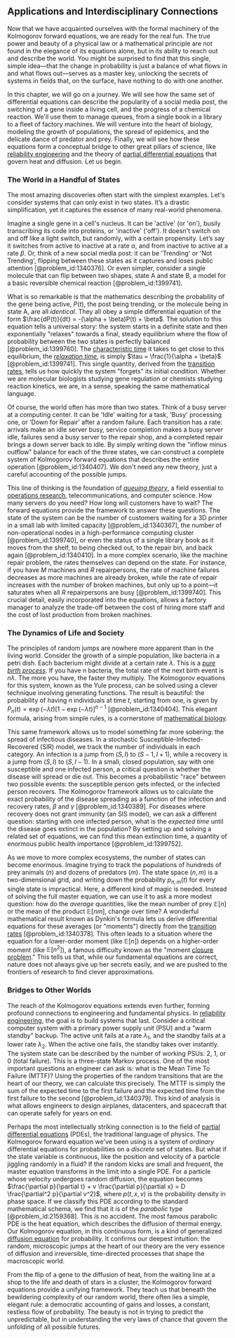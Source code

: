 ## Applications and Interdisciplinary Connections

Now that we have acquainted ourselves with the formal machinery of the Kolmogorov forward equations, we are ready for the real fun. The true power and beauty of a physical law or a mathematical principle are not found in the elegance of its equations alone, but in its ability to reach out and describe the world. You might be surprised to find that this single, simple idea—that the change in probability is just a balance of what flows in and what flows out—serves as a master key, unlocking the secrets of systems in fields that, on the surface, have nothing to do with one another.

In this chapter, we will go on a journey. We will see how the same set of differential equations can describe the popularity of a social media post, the switching of a gene inside a living cell, and the progress of a chemical reaction. We'll use them to manage queues, from a single book in a library to a fleet of factory machines. We will venture into the heart of biology, modeling the growth of populations, the spread of epidemics, and the delicate dance of predator and prey. Finally, we will see how these equations form a conceptual bridge to other great pillars of science, like [reliability engineering](@article_id:270817) and the theory of [partial differential equations](@article_id:142640) that govern heat and diffusion. Let us begin.

### The World in a Handful of States

The most amazing discoveries often start with the simplest examples. Let's consider systems that can only exist in two states. It’s a drastic simplification, yet it captures the essence of many real-world phenomena.

Imagine a single gene in a cell's nucleus. It can be 'active' (or 'on'), busily transcribing its code into proteins, or 'inactive' ('off'). It doesn't switch on and off like a light switch, but randomly, with a certain propensity. Let’s say it switches from active to inactive at a rate $\alpha$, and from inactive to active at a rate $\beta$. Or, think of a new social media post: it can be 'Trending' or 'Not Trending', flipping between these states as it captures and loses public attention [@problem_id:1340376]. Or even simpler, consider a single molecule that can flip between two shapes, state A and state B, a model for a basic reversible chemical reaction [@problem_id:1399741].

What is so remarkable is that the mathematics describing the probability of the gene being active, $P(t)$, the post being trending, or the molecule being in state A, are all *identical*. They all obey a simple differential equation of the form $\frac{dP(t)}{dt} = -(\alpha + \beta)P(t) + \beta$. The solution to this equation tells a universal story: the system starts in a definite state and then exponentially "relaxes" towards a final, steady equilibrium where the flow of probability between the two states is perfectly balanced [@problem_id:1399760]. The [characteristic time](@article_id:172978) it takes to get close to this equilibrium, the *[relaxation time](@article_id:142489)*, is simply $\tau = \frac{1}{\alpha + \beta}$ [@problem_id:1399741]. This single quantity, derived from the [transition rates](@article_id:161087), tells us how quickly the system "forgets" its initial condition. Whether we are molecular biologists studying gene regulation or chemists studying reaction kinetics, we are, in a sense, speaking the same mathematical language.

Of course, the world often has more than two states. Think of a busy server at a computing center. It can be 'Idle' waiting for a task, 'Busy' processing one, or 'Down for Repair' after a random failure. Each transition has a rate: arrivals make an idle server busy, service completion makes a busy server idle, failures send a busy server to the repair shop, and a completed repair brings a down server back to idle. By simply writing down the "inflow minus outflow" balance for each of the three states, we can construct a complete system of Kolmogorov forward equations that describes the entire operation [@problem_id:1340407]. We don't need any new theory, just a careful accounting of the possible jumps.

This line of thinking is the foundation of *[queuing theory](@article_id:273647)*, a field essential to [operations research](@article_id:145041), telecommunications, and computer science. How many servers do you need? How long will customers have to wait? The forward equations provide the framework to answer these questions. The state of the system can be the number of customers waiting for a 3D printer in a small lab with limited capacity [@problem_id:1340367], the number of non-operational nodes in a high-performance computing cluster [@problem_id:1399740], or even the status of a single library book as it moves from the shelf, to being checked out, to the repair bin, and back again [@problem_id:1340410]. In a more complex scenario, like the machine repair problem, the rates themselves can depend on the state. For instance, if you have $M$ machines and $R$ repairpersons, the rate of machine failures decreases as more machines are already broken, while the rate of repair increases with the number of broken machines, but only up to a point—it saturates when all $R$ repairpersons are busy [@problem_id:1399740]. This crucial detail, easily incorporated into the equations, allows a factory manager to analyze the trade-off between the cost of hiring more staff and the cost of lost production from broken machines.

### The Dynamics of Life and Society

The principles of random jumps are nowhere more apparent than in the living world. Consider the growth of a simple population, like bacteria in a petri dish. Each bacterium might divide at a certain rate $\lambda$. This is a *[pure birth process](@article_id:273427)*. If you have $n$ bacteria, the total rate of the next birth event is $n\lambda$. The more you have, the faster they multiply. The Kolmogorov equations for this system, known as the Yule process, can be solved using a clever technique involving generating functions. The result is beautiful: the probability of having $n$ individuals at time $t$, starting from one, is given by $P_n(t) = \exp(-\lambda t) [1 - \exp(-\lambda t)]^{n-1}$ [@problem_id:1340404]. This elegant formula, arising from simple rules, is a cornerstone of [mathematical biology](@article_id:268156).

This same framework allows us to model something far more sobering: the spread of infectious diseases. In a stochastic Susceptible-Infected-Recovered (SIR) model, we track the number of individuals in each category. An infection is a jump from $(S, I)$ to $(S-1, I+1)$, while a recovery is a jump from $(S, I)$ to $(S, I-1)$. In a small, closed population, say with one susceptible and one infected person, a critical question is whether the disease will spread or die out. This becomes a probabilistic "race" between two possible events: the susceptible person gets infected, or the infected person recovers. The Kolmogorov framework allows us to calculate the exact probability of the disease spreading as a function of the infection and recovery rates, $\beta$ and $\gamma$ [@problem_id:1340389]. For diseases where recovery does not grant immunity (an SIS model), we can ask a different question: starting with one infected person, what is the *expected time* until the disease goes extinct in the population? By setting up and solving a related set of equations, we can find this mean extinction time, a quantity of enormous public health importance [@problem_id:1399752].

As we move to more complex ecosystems, the number of states can become enormous. Imagine trying to track the populations of hundreds of prey animals ($n$) and dozens of predators ($m$). The state space $(n,m)$ is a two-dimensional grid, and writing down the probability $p_{n,m}(t)$ for every single state is impractical. Here, a different kind of magic is needed. Instead of solving the full master equation, we can use it to ask a more modest question: how do the *average* quantities, like the mean number of prey $\mathbb{E}[n]$ or the mean of the product $\mathbb{E}[nm]$, change over time? A wonderful mathematical result known as Dynkin's formula lets us derive differential equations for these averages (or "moments") directly from the [transition rates](@article_id:161087) [@problem_id:1340378]. This often leads to a situation where the equation for a lower-order moment (like $\mathbb{E}[n]$) depends on a higher-order moment (like $\mathbb{E}[n^2]$), a famous difficulty known as the "moment [closure problem](@article_id:160162)." This tells us that, while our fundamental equations are correct, nature does not always give up her secrets easily, and we are pushed to the frontiers of research to find clever approximations.

### Bridges to Other Worlds

The reach of the Kolmogorov equations extends even further, forming profound connections to engineering and fundamental physics. In [reliability engineering](@article_id:270817), the goal is to build systems that last. Consider a critical computer system with a primary power supply unit (PSU) and a "warm standby" backup. The active unit fails at a rate $\lambda_1$, and the standby fails at a lower rate $\lambda_2$. When the active one fails, the standby takes over instantly. The system state can be described by the number of working PSUs: 2, 1, or 0 (total failure). This is a three-state Markov process. One of the most important questions an engineer can ask is: what is the Mean Time To Failure (MTTF)? Using the properties of the random transitions that are the heart of our theory, we can calculate this precisely. The MTTF is simply the sum of the expected time to the first failure and the expected time from the first failure to the second [@problem_id:1340379]. This kind of analysis is what allows engineers to design airplanes, datacenters, and spacecraft that can operate safely for years on end.

Perhaps the most intellectually striking connection is to the field of [partial differential equations](@article_id:142640) (PDEs), the traditional language of physics. The Kolmogorov forward equation we've been using is a system of *ordinary* differential equations for probabilities on a *discrete* set of states. But what if the state variable is continuous, like the position and velocity of a particle jiggling randomly in a fluid? If the random kicks are small and frequent, the master equation transforms in the limit into a single PDE. For a particle whose velocity undergoes random diffusion, the equation becomes $\frac{\partial p}{\partial t} + v \frac{\partial p}{\partial x} = D \frac{\partial^2 p}{\partial v^2}$, where $p(t, x, v)$ is the probability density in phase space. If we classify this PDE according to the standard mathematical schema, we find that it is of the *parabolic* type [@problem_id:2159368]. This is no accident. The most famous parabolic PDE is the heat equation, which describes the diffusion of thermal energy. Our Kolmogorov equation, in this continuous form, is a kind of generalized [diffusion equation](@article_id:145371) for probability. It confirms our deepest intuition: the random, microscopic jumps at the heart of our theory are the very essence of diffusion and irreversible, time-directed processes that shape the macroscopic world.

From the flip of a gene to the diffusion of heat, from the waiting line at a shop to the life and death of stars in a cluster, the Kolmogorov forward equations provide a unifying framework. They teach us that beneath the bewildering complexity of our random world, there often lies a simple, elegant rule: a democratic accounting of gains and losses, a constant, restless flow of probability. The beauty is not in trying to predict the unpredictable, but in understanding the very laws of chance that govern the unfolding of all possible futures.